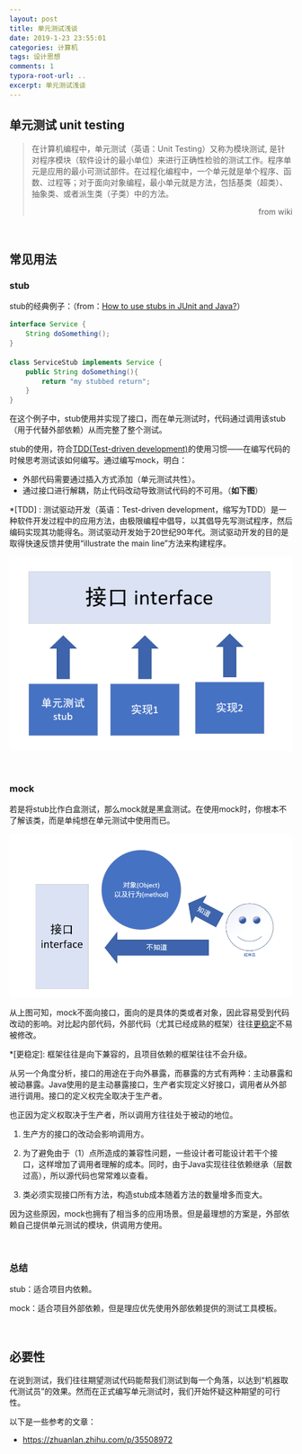 ```yaml
---
layout: post
title: 单元测试浅谈
date: 2019-1-23 23:55:01
categories: 计算机
tags: 设计思想
comments: 1
typora-root-url: ..
excerpt: 单元测试浅谈
---
```






## 单元测试 unit testing

> 在计算机编程中，单元测试（英语：Unit Testing）又称为模块测试, 是针对程序模块（软件设计的最小单位）来进行正确性检验的测试工作。程序单元是应用的最小可测试部件。在过程化编程中，一个单元就是单个程序、函数、过程等；对于面向对象编程，最小单元就是方法，包括基类（超类）、抽象类、或者派生类（子类）中的方法。
>
> <div align="right">from wiki</div>

<br>

## 常见用法

### stub

stub的经典例子：（from：[How to use stubs in JUnit and Java?](https://stackoverflow.com/questions/31890991/how-to-use-stubs-in-junit-and-java)）

```java
interface Service {
    String doSomething();
}

class ServiceStub implements Service {
    public String doSomething(){
        return "my stubbed return";
    }
}
```

在这个例子中，stub使用并实现了接口，而在单元测试时，代码通过调用该stub（用于代替外部依赖）从而完整了整个测试。

stub的使用，符合[TDD(Test-driven development)](#TDD)的使用习惯——在编写代码的时候思考测试该如何编写。通过编写mock，明白：

- 外部代码需要通过插入方式添加（单元测试共性）。
- 通过接口进行解耦，防止代码改动导致测试代码的不可用。（**如下图**）

*[TDD] : 测试驱动开发（英语：Test-driven development，缩写为TDD）是一种软件开发过程中的应用方法，由极限编程中倡导，以其倡导先写测试程序，然后编码实现其功能得名。测试驱动开发始于20世纪90年代。测试驱动开发的目的是取得快速反馈并使用“illustrate the main line”方法来构建程序。

![1548175343708](/../assets/blog_res/1548175343708.png)

<br>

### mock

若是将stub比作白盒测试，那么mock就是黑盒测试。在使用mock时，你根本不了解该类，而是单纯想在单元测试中使用而已。

![1548180320941](/../assets/blog_res/1548180320941.png)

从上图可知，mock不面向接口，面向的是具体的类或者对象，因此容易受到代码改动的影响。对比起内部代码，外部代码（尤其已经成熟的框架）往往[更稳定](#更稳定)不易被修改。

*[更稳定]: 框架往往是向下兼容的，且项目依赖的框架往往不会升级。

从另一个角度分析，接口的用途在于向外暴露，而暴露的方式有两种：主动暴露和被动暴露。Java使用的是主动暴露接口，生产者实现定义好接口，调用者从外部进行调用。接口的定义权完全取决于生产者。

也正因为定义权取决于生产者，所以调用方往往处于被动的地位。

1. 生产方的接口的改动会影响调用方。

2. 为了避免由于（1）点所造成的兼容性问题，一些设计者可能设计若干个接口，这样增加了调用者理解的成本。同时，由于Java实现往往依赖继承（层数过高），所以源代码也常常难以查看。
3. 类必须实现接口所有方法，构造stub成本随着方法的数量增多而变大。

因为这些原因，mock也拥有了相当多的应用场景。但是最理想的方案是，外部依赖自己提供单元测试的模块，供调用方使用。

<br>

### 总结

stub：适合项目内依赖。

mock：适合项目外部依赖，但是理应优先使用外部依赖提供的测试工具模板。

<br>

## 必要性

在说到测试，我们往往期望测试代码能帮我们测试到每一个角落，以达到“机器取代测试员”的效果。然而在正式编写单元测试时，我们开始怀疑这种期望的可行性。

以下是一些参考的文章：

- https://zhuanlan.zhihu.com/p/35508972